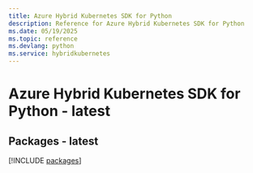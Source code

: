 ```yaml
---
title: Azure Hybrid Kubernetes SDK for Python
description: Reference for Azure Hybrid Kubernetes SDK for Python
ms.date: 05/19/2025
ms.topic: reference
ms.devlang: python
ms.service: hybridkubernetes
---
```

# Azure Hybrid Kubernetes SDK for Python - latest
## Packages - latest
[!INCLUDE [packages](hybrid-kubernetes-index.md)]